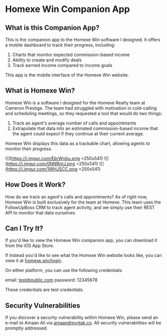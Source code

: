 <!-- <p align="center"><a href="https://laravel.com" target="_blank"><img src="https://raw.githubusercontent.com/laravel/art/master/logo-lockup/5%20SVG/2%20CMYK/1%20Full%20Color/laravel-logolockup-cmyk-red.svg" width="400"></a></p>

<p align="center">
<a href="https://travis-ci.org/laravel/framework"><img src="https://travis-ci.org/laravel/framework.svg" alt="Build Status"></a>
<a href="https://packagist.org/packages/laravel/framework"><img src="https://img.shields.io/packagist/dt/laravel/framework" alt="Total Downloads"></a>
<a href="https://packagist.org/packages/laravel/framework"><img src="https://img.shields.io/packagist/v/laravel/framework" alt="Latest Stable Version"></a>
<a href="https://packagist.org/packages/laravel/framework"><img src="https://img.shields.io/packagist/l/laravel/framework" alt="License"></a>
</p> -->

<h1>Homexe Win Companion App</h1>

## What is this Companion App?

This is the companion app to the Homexe Win software I designed. It offers a mobile dashboard to track their progress, including:

1. Charts that monitor expected commission-based income
2. Ability to create and modify deals
3. Track earned income compared to income goals

This app is the mobile interface of the Homexe Win website.

## What is Homexe Win?

Homexe Win is a software I designed for the Homexe Realty team at Cameron Prestige. The team had struggled with motivation in cold-calling and scheduling meetings, so they requested a tool that would do two things:

1. Track an agent's average number of calls and appointments
2. Extrapolate that data into an estimated commission-based income that the agent could expect if they continue at their current average.

Homexe Win displays this data as a trackable chart, allowing agents to monitor their progress.

![](https://i.imgur.com/EbrWybu.png =250x541)
![](https://i.imgur.com/0NNRntJ.png =250x541)
![](https://i.imgur.com/1WHJSCC.png =250x541)


## How Does it Work?

How do we track an agent's calls and appointments? As of right now, Homexe Win is built exclusively for the team at Homexe. This team uses the FollowUpBoss CRM to track agent activity, and we simply use their REST API to monitor that data ourselves.

## Can I Try It?

If you'd like to view the Homexe Win companion app, you can download it from the iOS App Store.

If instead you'd like to see what the Homexe Win website looks like, you can view it at <a href="https://homexe.win/login">homexe.win/login<a>.

On either platform, you can use the following credentials:
    
email: test@public.com
password: 12345678
    
These credentials are test credentials.

## Security Vulnerabilities

If you discover a security vulnerability within Homexe Win, please send an e-mail to Amaan Ali via [amaan@syntak.co](mailto:amaan@syntak.co). All security vulnerabilities will be promptly addressed.
